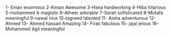 1- Eman enormous
2-Aiman Awesome
3-Hana hardworking
4-Hiba hilarious
5-mohammed A magistic
6-Atheer adorable
7-Sarah sofisticated
8-Mutafa meaningful
9-nawal nice
10-tagreed talented
11- Aisha adventurous
12- Ahmed 
13- Ahmed hassan Amazing
14- Firas fabulous
15- jajal jelous
16- Mohammed Agil meaningful
